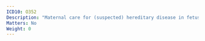 ```yaml
---
ICD10: O352
Description: "Maternal care for (suspected) hereditary disease in fetus"
Matters: No
Weight: 0
---
```

